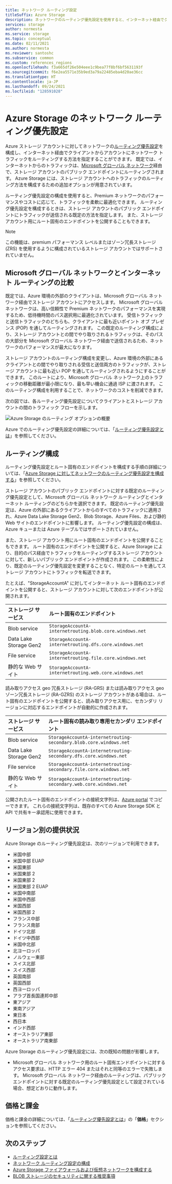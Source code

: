 ```yaml
---
title: ネットワーク ルーティング設定
titleSuffix: Azure Storage
description: ネットワークのルーティング優先設定を使用すると、インターネット経由でクライアントからアカウントにネットワーク トラフィックをルーティングする方法を指定できます。
services: storage
author: normesta
ms.service: storage
ms.topic: conceptual
ms.date: 02/11/2021
ms.author: normesta
ms.reviewer: santoshc
ms.subservice: common
ms.custom: references_regions
ms.openlocfilehash: f3a665df26e504eee1c9bea77f8bf6bf5631193f
ms.sourcegitcommit: f6e2ea5571e35b9ed3a79a22485eba4d20ae36cc
ms.translationtype: HT
ms.contentlocale: ja-JP
ms.lasthandoff: 09/24/2021
ms.locfileid: "128591028"
---
```

# <a name="network-routing-preference-for-azure-storage"></a>Azure Storage のネットワーク ルーティング優先設定

Azure ストレージ アカウントに対してネットワークの[ルーティング優先設定](../../virtual-network/routing-preference-overview.md)を構成し、インターネット経由でクライアントからアカウントにネットワーク トラフィックをルーティングする方法を指定することができます。 既定では、インターネットからのトラフィックは、[Microsoft グローバル ネットワーク](../../networking/microsoft-global-network.md)経由で、ストレージ アカウントのパブリック エンドポイントにルーティングされます。 Azure Storage には、ストレージ アカウントへのトラフィックのルーティング方法を構成するための追加オプションが用意されています。

ルーティング優先設定の構成を使用すると、Premium ネットワークのパフォーマンスやコストに応じて、トラフィックを柔軟に最適化できます。 ルーティング優先設定を構成するときは、ストレージ アカウントのパブリック エンドポイントにトラフィックが送信される既定の方法を指定します。 また、ストレージ アカウント用にルート固有のエンドポイントを公開することもできます。

> [!NOTE]
> この機能は、premium パフォーマンス レベルまたはゾーン冗長ストレージ (ZRS) を使用するように構成されているストレージ アカウントではサポートされていません。

## <a name="microsoft-global-network-versus-internet-routing"></a>Microsoft グローバル ネットワークとインターネット ルーティングの比較

既定では、Azure 環境の外部のクライアントは、Microsoft グローバル ネットワーク経由でストレージ アカウントにアクセスします。 Microsoft グローバル ネットワークは、高い信頼性で Premium ネットワークのパフォーマンスを実現するため、低待機時間のパス選択用に最適化されています。 受信トラフィックと送信トラフィックのどちらも、クライアントに最も近いポイント オブ プレゼンス (POP) を通してルーティングされます。 この既定のルーティング構成により、ストレージ アカウントとの間でやり取りされるトラフィックは、そのパスの大部分を Microsoft グローバル ネットワーク経由で送信されるため、ネットワークのパフォーマンスが最大になります。

ストレージ アカウントのルーティング構成を変更し、Azure 環境の外部にあるクライアントとの間でやり取りされる受信と送信両方のトラフィックが、ストレージ アカウントに最も近い POP を通してルーティングされるようにすることができます。 このルートにより、Microsoft グローバル ネットワーク上のトラフィックの移動距離が最小限になり、最も早い機会に通過 ISP に渡されます。 このルーティング構成を利用することで、ネットワークのコストを削減できます。

次の図では、各ルーティング優先設定についてクライアントとストレージ アカウントの間のトラフィック フローを示します。

![Azure Storage のルーティング オプションの概要](media/network-routing-preference/routing-options-diagram.png)

Azure でのルーティング優先設定の詳細については、「[ルーティング優先設定とは](../../virtual-network/routing-preference-overview.md)」を参照してください。

## <a name="routing-configuration"></a>ルーティング構成

ルーティング優先設定とルート固有のエンドポイントを構成する手順の詳細については、「[Azure Storage に対してネットワークのルーティング優先設定を構成する](configure-network-routing-preference.md)」を参照してください。

ストレージ アカウントのパブリック エンドポイントに対する既定のルーティング優先設定として、Microsoft グローバル ネットワーク ルーティングとインターネット ルーティングのどちらかを選択できます。 既定のルーティング優先設定は、Azure の外部にあるクライアントからのすべてのトラフィックに適用され、Azure Data Lake Storage Gen2、Blob Storage、Azure Files、および静的 Web サイトのエンドポイントに影響します。 ルーティング優先設定の構成は、Azure キューまたは Azure テーブルではサポートされていません。

また、ストレージ アカウント用にルート固有のエンドポイントを公開することもできます。 ルート固有のエンドポイントを公開すると、Azure Storage により、目的のパス経由でトラフィックをルーティングするストレージ アカウントに対して、新しいパブリック エンドポイントが作成されます。 この柔軟性により、既定のルーティング優先設定を変更することなく、特定のルートを通してストレージ アカウントにトラフィックを転送できます。

たとえば、"StorageAccountA" に対してインターネット ルート固有のエンドポイントを公開すると、ストレージ アカウントに対して次のエンドポイントが公開されます。

| ストレージ サービス        | ルート固有のエンドポイント                                  |
| :--------------------- | :------------------------------------------------------- |
| Blob service           | `StorageAccountA-internetrouting.blob.core.windows.net`  |
| Data Lake Storage Gen2 | `StorageAccountA-internetrouting.dfs.core.windows.net`   |
| File service           | `StorageAccountA-internetrouting.file.core.windows.net`  |
| 静的な Web サイト        | `StorageAccountA-internetrouting.web.core.windows.net`   |

読み取りアクセス geo 冗長ストレージ (RA-GRS) または読み取りアクセス geo ゾーン冗長ストレージ (RA-GZRS) のストレージ アカウントがある場合は、ルート固有のエンドポイントを公開すると、読み取りアクセス用に、セカンダリ リージョンに対応するエンドポイントが自動的に作成されます。

| ストレージ サービス        | ルート固有の読み取り専用セカンダリ エンドポイント                        |
| :--------------------- | :----------------------------------------------------------------- |
| Blob service           | `StorageAccountA-internetrouting-secondary.blob.core.windows.net`  |
| Data Lake Storage Gen2 | `StorageAccountA-internetrouting-secondary.dfs.core.windows.net`   |
| File service           | `StorageAccountA-internetrouting-secondary.file.core.windows.net`  |
| 静的な Web サイト        | `StorageAccountA-internetrouting-secondary.web.core.windows.net`   |

公開されたルート固有のエンドポイントの接続文字列は、[Azure portal](https://portal.azure.com) でコピーできます。 これらの接続文字列は、既存のすべての Azure Storage SDK と API で共有キー承認用に使用できます。

## <a name="regional-availability"></a>リージョン別の提供状況

Azure Storage のルーティング優先設定は、次のリージョンで利用できます。

- 米国中部 
- 米国中部 EUAP
- 米国東部 
- 米国東部 2
- 米国東部 2 
- 米国東部 2 EUAP
- 米国中南部
- 米国中西部
- 米国西部 
- 米国西部 2 
- フランス中部 
- フランス南部 
- ドイツ北部 
- ドイツ中西部 
- 米国中北部
- 北ヨーロッパ 
- ノルウェー東部 
- スイス北部
- スイス西部
- 英国南部 
- 英国西部 
- 西ヨーロッパ 
- アラブ首長国連邦中部
- 東アジア 
- 東南アジア 
- 東日本 
- 西日本 
- インド西部
- オーストラリア東部 
- オーストラリア南東部 

Azure Storage のルーティング優先設定には、次の既知の問題が影響します。

- Microsoft グローバル ネットワーク用のルート固有エンドポイントに対するアクセス要求は、HTTP エラー 404 またはそれと同等のエラーで失敗します。 Microsoft グローバル ネットワーク経由のルーティングは、パブリック エンドポイントに対する既定のルーティング優先設定として設定されている場合、想定どおりに動作します。

## <a name="pricing-and-billing"></a>価格と課金

価格と課金の詳細については、「[ルーティング優先設定とは](../../virtual-network/routing-preference-overview.md#pricing)」の「**価格**」セクションを参照してください。

## <a name="next-steps"></a>次のステップ

- [ルーティング設定とは](../../virtual-network/routing-preference-overview.md)
- [ネットワーク ルーティング設定の構成](configure-network-routing-preference.md)
- [Azure Storage ファイアウォールおよび仮想ネットワークを構成する](storage-network-security.md)
- [BLOB ストレージのセキュリティに関する推奨事項](../blobs/security-recommendations.md)
